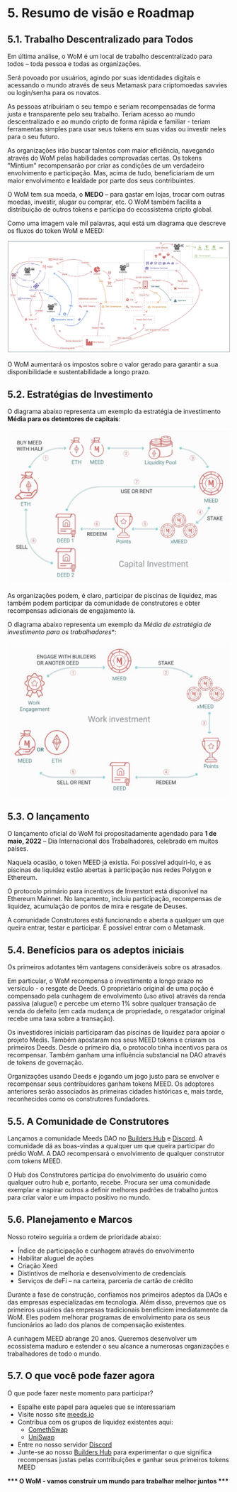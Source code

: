# 5. Resumo de visão e Roadmap

## 5.1. Trabalho Descentralizado para Todos

Em última análise, o WoM é um local de trabalho descentralizado para todos – toda pessoa e todas as organizações.

Será povoado por usuários, agindo por suas identidades digitais e acessando o mundo através de seus Metamask para criptomoedas savvies ou login/senha para os novatos.

As pessoas atribuiriam o seu tempo e seriam recompensadas de forma justa e transparente pelo seu trabalho. Teriam acesso ao mundo descentralizado e ao mundo cripto de forma rápida e familiar - teriam ferramentas simples para usar seus tokens em suas vidas ou investir neles para o seu futuro.

As organizações irão buscar talentos com maior eficiência, navegando através do WoM pelas habilidades comprovadas certas. Os tokens "Mintium" recompensarão por criar as condições de um verdadeiro envolvimento e participação. Mas, acima de tudo, beneficiariam de um maior envolvimento e lealdade por parte dos seus contribuintes.

O WoM tem sua moeda, o **MEDO** – para gastar em lojas, trocar com outras moedas, investir, alugar ou comprar, etc. O WoM também facilita a distribuição de outros tokens e participa do ecossistema cripto global.

Como uma imagem vale mil palavras, aqui está um diagrama que descreve os fluxos do token WoM e MEED:

![Fluxos de WoM e Meeds](en/img/wom-flows.png)

O WoM aumentará os impostos sobre o valor gerado para garantir a sua disponibilidade e sustentabilidade a longo prazo.


## 5.2. Estratégias de Investimento

O diagrama abaixo representa um exemplo da estratégia de investimento **Média para os detentores de capitais**:

![Significa estratégia de investimento para os detentores de trabalho](en/img/invest-capital.png)

As organizações podem, é claro, participar de piscinas de liquidez, mas também podem participar da comunidade de construtores e obter recompensas adicionais de engajamento lá.

O diagrama abaixo representa um exemplo da *Média de estratégia de investimento para os trabalhadores**:

![Significa estratégia de investimento para os detentores de trabalho](en/img/invest-work.png)

## 5.3. O lançamento

O lançamento oficial do WoM foi propositadamente agendado para **1 de maio, 2022** – Dia Internacional dos Trabalhadores, celebrado em muitos países.

Naquela ocasião, o token MEED já existia. Foi possível adquiri-lo, e as piscinas de liquidez estão abertas à participação nas redes Polygon e Ethereum.

O protocolo primário para incentivos de Inverstort está disponível na Ethereum Mainnet. No lançamento, incluiu participação, recompensas de liquidez, acumulação de pontos de mira e resgate de Deuses.

A comunidade Construtores está funcionando e aberta a qualquer um que queira entrar, testar e participar. É possível entrar com o Metamask.

## 5.4. Benefícios para os adeptos iniciais

Os primeiros adotantes têm vantagens consideráveis sobre os atrasados.

Em particular, o WoM recompensa o investimento a longo prazo no versículo - o resgate de Deeds. O proprietário original de uma poção é compensado pela cunhagem de envolvimento (uso ativo) através da renda passiva (aluguel) e percebe um eterno 1% sobre qualquer transação de venda do defeito (em cada mudança de propriedade, o resgatador original recebe uma taxa sobre a transação).

Os investidores iniciais participaram das piscinas de liquidez para apoiar o projeto Medis. Também apostaram nos seus MEED tokens e criaram os primeiros Deeds. Desde o primeiro dia, o protocolo tinha incentivos para os recompensar. Também ganham uma influência substancial na DAO através de tokens de governação.

Organizações usando Deeds e jogando um jogo justo para se envolver e recompensar seus contribuidores ganham tokens MEED. Os adoptores anteriores serão associados às primeiras cidades históricas e, mais tarde, reconhecidos como os construtores fundadores.


## 5.5. A Comunidade de Construtores

Lançamos a comunidade Meeds DAO no [Builders Hub](builders.meeds.io) e [Discord](https://discord.com/invite/7d9Byf4Fz6). A comunidade dá as boas-vindas a qualquer um que queira participar do prédio WoM. A DAO recompensará o envolvimento de qualquer construtor com tokens MEED.

O Hub dos Construtores participa do envolvimento do usuário como qualquer outro hub e, portanto, recebe. Procura ser uma comunidade exemplar e inspirar outros a definir melhores padrões de trabalho juntos para criar valor e um impacto positivo no mundo.

## 5.6. Planejamento e Marcos

Nosso roteiro seguiria a ordem de prioridade abaixo:

- Índice de participação e cunhagem através do envolvimento
- Habilitar aluguel de ações
- Criação Xeed
- Distintivos de melhoria e desenvolvimento de credenciais
- Serviços de deFi – na carteira, parceria de cartão de crédito

Durante a fase de construção, confiamos nos primeiros adeptos da DAOs e das empresas especializadas em tecnologia. Além disso, prevemos que os primeiros usuários das empresas tradicionais beneficiem imediatamente da WoM. Eles podem melhorar programas de envolvimento para os seus funcionários ao lado dos planos de compensação existentes.

A cunhagem MEED abrange 20 anos. Queremos desenvolver um ecossistema maduro e estender o seu alcance a numerosas organizações e trabalhadores de todo o mundo.

## 5.7. O que você pode fazer agora

O que pode fazer neste momento para participar?

- Espalhe este papel para aqueles que se interessariam
- Visite nosso site [meeds.io](https://www.meeds.io/)
- Contribua com os grupos de liquidez existentes aqui:
  - [ComethSwap](https://swap.cometh.io/)
  - [UniSwap](https://uniswap.org)
- Entre no nosso servidor [Discord](https://discord.com/invite/7d9Byf4Fz6)
- Junte-se ao nosso [Builders Hub](https://meeds.io/builders) para experimentar o que significa recompensas justas pelas contribuições e ganhar seus primeiros tokens MEED

**\*\*\* O WoM - vamos construir um mundo para trabalhar melhor juntos \*\*\***